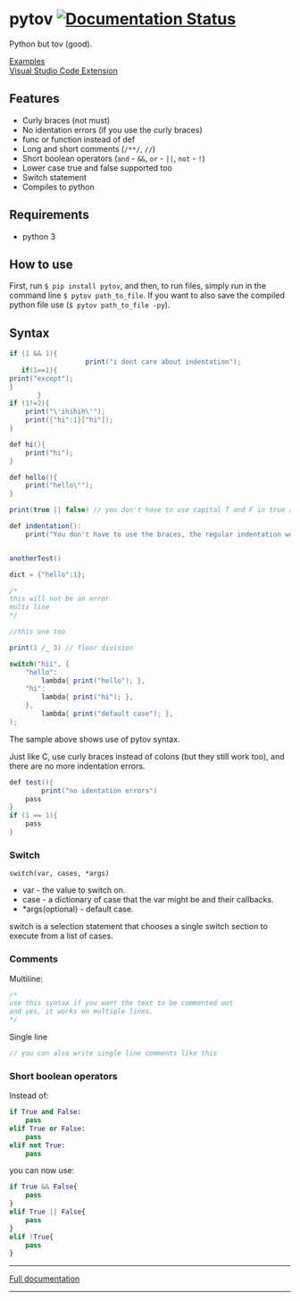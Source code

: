 [comment]: <> (README for github)
# pytov [![Documentation Status](https://readthedocs.org/projects/pytov-documentations/badge/?version=latest)](https://docs.pytov.ml/en/latest/?badge=latest)


Python but tov (good).  

[Examples](https://github.com/Yuvix25/pytov/tree/master/pytov/examples)  
[Visual Studio Code Extension](https://marketplace.visualstudio.com/items?itemName=Yuvix25.pytov-run)


## Features
* Curly braces (not must)
* No identation errors (if you use the curly braces)
* func or function instead of def
* Long and short comments (`/**/`, `//`)
* Short boolean operators (`and` - `&&`, `or` - `||`, `not` - `!`)
* Lower case true and false supported too
* Switch statement
* Compiles to python

## Requirements
* python 3

## How to use
First, run `$ pip install pytov`, and then, to run files, simply run in the command line `$ pytov path_to_file`.
If you want to also save the compiled python file use (`$ pytov path_to_file -py`).

## Syntax
```c#
if (1 && 1){
                   print("i dont care about indentation");
   if(1==1){
print("except");
}
       }
if (1!=2){
    print("\'ihihih\'");
    print({"hi":1}["hi"]);
}

def hi(){
    print("hi");
}

def hello(){
    print("hello\"");
}

print(true || false) // you don't have to use capital T and F in true and false.

def indentation():
    print("You don't have to use the braces, the regular indentation works too")


anotherTest()

dict = {"hello":1};

/*
this will not be an error
multi line
*/

//this one too

print(1 /_ 3) // floor division

switch("hii", {
    "hello":
        lambda{ print("hello"); },
    "hi":
        lambda{ print("hi"); },
    },
        lambda{ print("default case"); },
);
```

The sample above shows use of pytov syntax.

Just like C, use curly braces instead of colons (but they still work too), and there are no more indentation errors.
```c#
def test(){
        print("no identation errors")
    pass
}
if (1 == 1){
    pass
}
```

### Switch
`switch(var, cases, *args)`
* var - the value to switch on.
* case - a dictionary of case that the var might be and their callbacks.
* *args(optional) - default case.

switch is a selection statement that chooses a single switch section to execute from a list of cases.


### Comments

Multiline:
```c#
/*
use this syntax if you want the text to be commented out
and yes, it works on multiple lines.
*/
```
Single line
```c#
// you can also write single line comments like this
```

### Short boolean operators
Instead of:
```python
if True and False:
    pass
elif True or False:
    pass
elif not True:
    pass
```
you can now use:
```python
if True && False{
    pass
}
elif True || False{
    pass
}
elif !True{
    pass
}
```

---
[Full documentation](https://docs.pytov.ml)

---